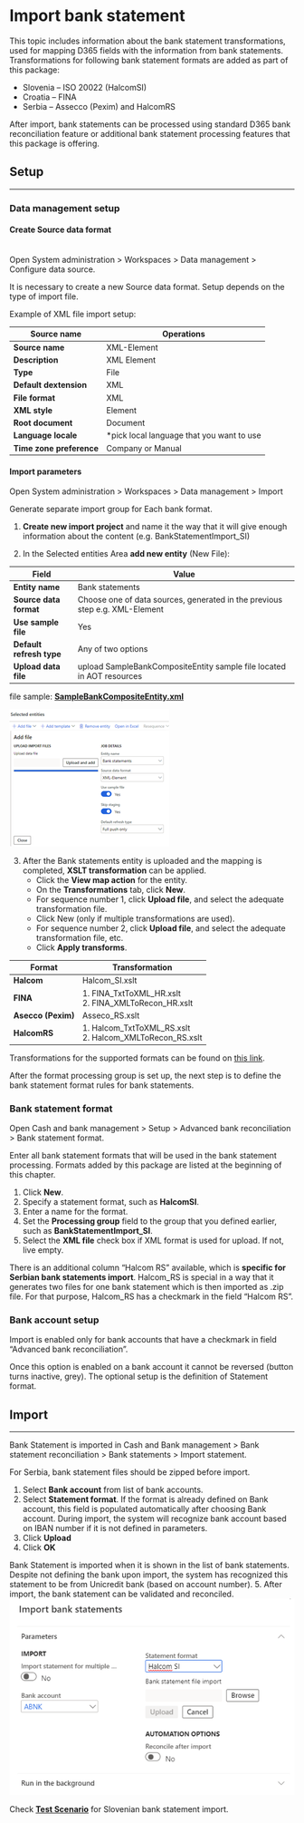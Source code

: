 # Import bank statement

This topic includes information about the bank statement transformations, used for mapping D365 fields with the information from bank statements. Transformations for following bank statement formats are added as part of this package: 

   - Slovenia – ISO 20022 (HalcomSI)
   - Croatia – FINA
   - Serbia – Assecco (Pexim) and HalcomRS

After import, bank statements can be processed using standard D365 bank reconciliation feature or additional bank statement processing features that this package is offering.


## **Setup**
---

### **Data management setup**

#### Create Source data format

<br>Open System administration > Workspaces > Data management > Configure data source.

It is necessary to create a new Source data format. Setup depends on the type of import file. 

Example of XML file import setup:  

|**Source name**| **Operations** | 
|--|--|
|**Source name** |XML-Element  |
|**Description**  |XML Element  |
|**Type**  |File  |
|**Default dextension**  |XML  |
|**File format**  |XML |
|**XML style**  |Element  |
|**Root document**  |Document  |
|**Language locale**  |*pick local language that you want to use  |
|**Time zone preference**  | Company or Manual |


 
#### Import parameters

Open System administration > Workspaces > Data management > Import

Generate separate import group for Each bank format. 
1. **Create new import project** and name it the way that it will give enough information about the content  (e.g. BankStatementImport_SI) 



1. In the Selected entities Area **add new entity** (New File):

|Field| Value |
|--|--|
|**Entity name**  | Bank statements |
| **Source data format** |Choose one of data sources, generated in the previous step e.g. XML-Element |
|**Use sample file**  |Yes  |
|**Default refresh type**  | Any of two options |
|**Upload data file**  | upload SampleBankCompositeEntity sample file located in AOT resources |

file sample: [**SampleBankCompositeEntity.xml**](/.attachments/SampleBankCompositeEntity-33b781da-249e-4e72-8896-9fe62b83ea6d.xml)

![image.png](/.attachments/image-b253b583-0da5-4da6-a950-4522f5efad9f.png)

3. After the Bank statements entity is uploaded and the mapping is completed,  **XSLT transformation** can be applied. 
   - Click the **View map action** for the entity.
   -  On the **Transformations** tab, click **New**.
   - For sequence number 1, click **Upload file**, and select the adequate transformation file. 
   - Click New (only if multiple transformations are used).
   - For sequence number 2, click **Upload file**, and select the adequate transformation file, etc. 
   - Click **Apply transforms**.

| **Format** | **Transformation** |
|--|--|
|**Halcom**  |Halcom_SI.xslt  | 
|**FINA**  | 1. FINA_TxtToXML_HR.xslt <br>2. FINA_XMLToRecon_HR.xslt | 
|**Asecco (Pexim)**  | Asseco_RS.xslt |
|**HalcomRS**  | 1. Halcom_TxtToXML_RS.xslt <br>2. Halcom_XMLToRecon_RS.xslt |


Transformations for the supported formats can be found on [this link](https://ad365o.visualstudio.com/AdSuite/_versionControl?path=%24%2FAdSuite%2FBankStatements%2FMain%2F10%2FMetadata%2FAdactaSuiteBankStatements%2FAdactaSuiteBankStatements%2FAxResource%2FResourceContent%2FData). 
 
After the format processing group is set up, the next step is to define the bank statement format rules for bank statements.
 
### **Bank statement format**

Open Cash and bank management > Setup > Advanced bank reconciliation > Bank statement format.

Enter all bank statement formats that will be used in the bank statement processing. Formats added by this package are listed at the beginning of this chapter. 

1. Click **New**.
1. Specify a statement format, such as **HalcomSI**.
1. Enter a name for the format.
1. Set the **Processing group** field to the group that you defined earlier, such as **BankStatementImport_SI**.
1. Select the **XML file** check box if XML format is used for upload. If not, live empty.


There is an additional column “Halcom RS” available, which is **specific for Serbian bank statements import**. Halcom_RS is special in a way that it generates two files for one bank statement which is then imported as .zip file. For that purpose, Halcom_RS has a checkmark in the field “Halcom RS”.

### Bank account setup

Import is enabled only for bank accounts that have a checkmark in field “Advanced bank reconciliation”.
 
Once this option is enabled on a bank account it cannot be reversed (button turns inactive, grey). The optional setup is the definition of Statement format. 

## **Import**
---

Bank Statement is imported in Cash and Bank management > Bank statement reconciliation > Bank statements > Import statement.

For Serbia, bank statement files should be zipped before import. 
 
1. Select **Bank account** from list of bank accounts.
1. Select **Statement format**. If the format is already defined on Bank account, this field is populated automatically after choosing Bank account. During import, the system will recognize bank account based on IBAN number if it is not defined in parameters.
1. Click **Upload** 
1. Click **OK**


Bank Statement is imported when it is shown in the list of bank statements. Despite not defining the bank upon import, the system has recognized this statement to be from Unicredit bank (based on account number).
5. After import, the bank statement can be validated and reconciled. 
![image.png](/.attachments/image-d7bda58e-ae26-4333-86d8-6cd8c4717f88.png)

Check **[Test Scenario](Bank-statement-import.xlsx)** for Slovenian bank statement import.
 
